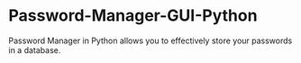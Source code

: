 # Password-Manager-GUI-Python
Password Manager in Python allows you to effectively store your passwords in a database.
